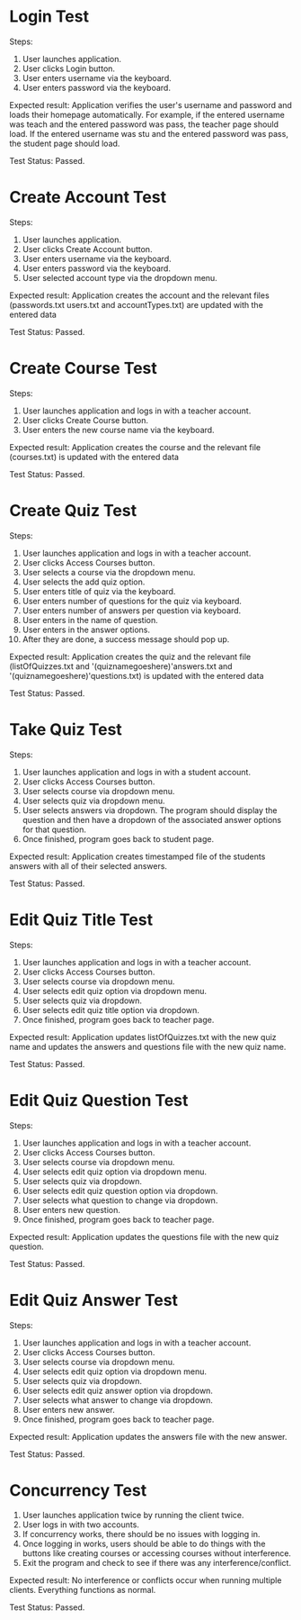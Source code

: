 # Login Test
Steps:

1. User launches application.
2. User clicks Login button.
3. User enters username via the keyboard.
4. User enters password via the keyboard.

Expected result: Application verifies the user's username and password and loads their homepage automatically. 
For example, if the entered username was teach and the entered password was pass, the teacher page should load.
If the entered username was stu and the entered password was pass, the student page should load.

Test Status: Passed. 

# Create Account Test
Steps:

1. User launches application.
2. User clicks Create Account button.
3. User enters username via the keyboard.
4. User enters password via the keyboard.
5. User selected account type via the dropdown menu.

Expected result: Application creates the account and the relevant files (passwords.txt users.txt and accountTypes.txt) are updated with the entered data

Test Status: Passed. 

# Create Course Test
Steps:

1. User launches application and logs in with a teacher account.
2. User clicks Create Course button.
3. User enters the new course name via the keyboard.

Expected result: Application creates the course and the relevant file (courses.txt) is updated with the entered data

Test Status: Passed. 

# Create Quiz Test
Steps:

1. User launches application and logs in with a teacher account.
2. User clicks Access Courses button.
3. User selects a course via the dropdown menu.
4. User selects the add quiz option.
5. User enters title of quiz via the keyboard.
6. User enters number of questions for the quiz via keyboard.
7. User enters number of answers per question via keyboard.
8. User enters in the name of question.
9. User enters in the answer options.
10. After they are done, a success message should pop up.

Expected result: Application creates the quiz and the relevant file (listOfQuizzes.txt and '(quiznamegoeshere)'answers.txt and '(quiznamegoeshere)'questions.txt) is updated with the entered data

Test Status: Passed. 

# Take Quiz Test
Steps:

1. User launches application and logs in with a student account.
2. User clicks Access Courses button.
3. User selects course via dropdown menu.
4. User selects quiz via dropdown menu.
5. User selects answers via dropdown. The program should display the question and then have a dropdown of the associated answer options for that question.
6. Once finished, program goes back to student page.

Expected result: Application creates timestamped file of the students answers with all of their selected answers.

Test Status: Passed. 

# Edit Quiz Title Test
Steps:

1. User launches application and logs in with a teacher account.
2. User clicks Access Courses button.
3. User selects course via dropdown menu.
4. User selects edit quiz option via dropdown menu.
5. User selects quiz via dropdown.
6. User selects edit quiz title option via dropdown.
7. Once finished, program goes back to teacher page.

Expected result: Application updates listOfQuizzes.txt with the new quiz name and updates the answers and questions file with the new quiz name.

Test Status: Passed. 

# Edit Quiz Question  Test
Steps:

1. User launches application and logs in with a teacher account.
2. User clicks Access Courses button.
3. User selects course via dropdown menu.
4. User selects edit quiz option via dropdown menu.
5. User selects quiz via dropdown.
6. User selects edit quiz question option via dropdown.
7. User selects what question to change via dropdown.
8. User enters new question.
9. Once finished, program goes back to teacher page.

Expected result: Application updates the questions file with the new quiz question.

Test Status: Passed. 

# Edit Quiz Answer  Test
Steps:

1. User launches application and logs in with a teacher account.
2. User clicks Access Courses button.
3. User selects course via dropdown menu.
4. User selects edit quiz option via dropdown menu.
5. User selects quiz via dropdown.
6. User selects edit quiz answer option via dropdown.
7. User selects what answer to change via dropdown.
8. User enters new answer.
9. Once finished, program goes back to teacher page.

Expected result: Application updates the answers file with the new answer.

Test Status: Passed. 

# Concurrency Test

1. User launches application twice by running the client twice.
2. User logs in with two accounts.
3. If concurrency works, there should be no issues with logging in.
4. Once logging in works, users should be able to do things with the buttons like creating courses or accessing courses without interference.
5. Exit the program and check to see if there was any interference/conflict.

Expected result: No interference or conflicts occur when running multiple clients. Everything functions as normal.

Test Status: Passed. 

